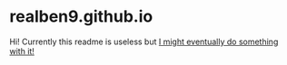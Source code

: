 # realben9.github.io
Hi! Currently this readme is useless but [I might eventually do something with it!](https://realben9.github.io/projects/benjipedia)

